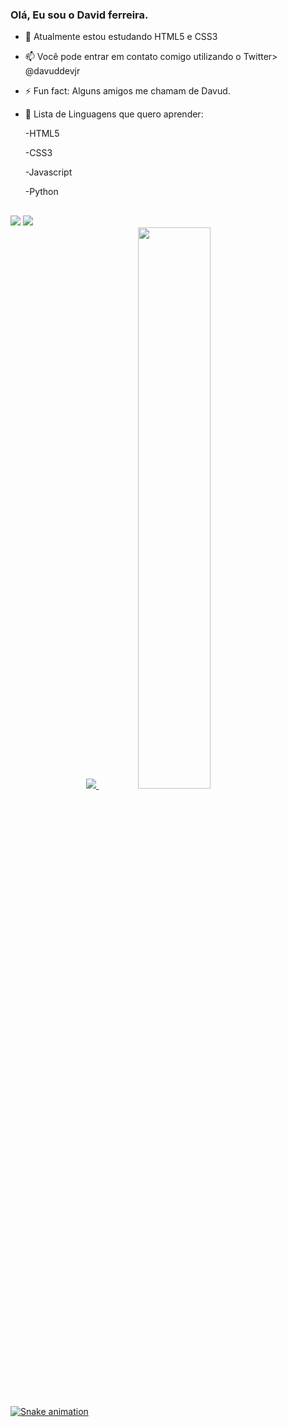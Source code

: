 ### Olá, Eu sou o David ferreira.

- 🔭 Atualmente estou estudando HTML5 e CSS3

- 📫 Você pode entrar em contato comigo utilizando o Twitter> @davuddevjr

- ⚡ Fun fact: Alguns amigos me chamam de Davud.
- 💬 Lista de Linguagens que quero aprender:
  
  -HTML5
  
  -CSS3
  
  -Javascript
  
  -Python
  
  ##
<div> 
  <a href="https://instagram.com/Davu1d target="_blank"><img src="https://img.shields.io/badge/-Instagram-%23E4405F?style=for-the-badge&logo=instagram&logoColor=white" target="_blank"></a> 
  <a href = "daviddevjob@gmail.com"><img src="https://img.shields.io/badge/-Gmail-%23333?style=for-the-badge&logo=gmail&logoColor=white" target="_blank"></a>
</div>

<div align="center">
<a href="https://github.com/davidferreirad1">
  <img Witdth="48%" src="https://github-readme-stats.vercel.app/api?username=davidferreirad1&show_icons=true&theme=dracula&include_all_commits=true&count_private=true"/>
  <img height="48%"src="https://github-readme-stats.vercel.app/api/top-langs/?username=davidferreirad1&layout=compact&langs_count=7&theme=dracula"/>
</div>

![Snake animation](https://github.com/davidferreirad1/davidferreirad1/blob/output/github-contribution-grid-snake.svg)
